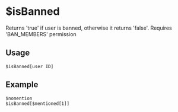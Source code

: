 # $isBanned

Returns 'true' if user is banned, otherwise it returns 'false'. Requires 'BAN_MEMBERS' permission

## Usage
```
$isBanned[user ID]
```

## Example
```
$nomention
$isBanned[$mentioned[1]]
```
